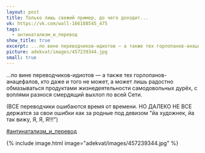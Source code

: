 ```yaml
---
layout: post
title: Только лишь свежий пример, до чего доходит...
vk: https://vk.com/wall-166188545_475
tags:
  - антинатализм_и_перевод
show_title: true
excerpt: ...по вине переводчиков-идиотов — а также тех горлопанов-анацефалов, кто даже и того не может, а может лишь радостно обмазываться  продуктами жизнедеятельности самодовольных дурёх, с воплями разнося смердящий выхлоп по всей Сети. (ВСЕ переводчики ошибаются время от времени. НО ДАЛЕКО НЕ ВСЕ держатся за свои ошибки как за родные под девизом "йа художнек, йа так вижу, Я, Я, Я!!!")
picture: adekvat/images/457239344.jpg
small: true
---
```

...по вине переводчиков-идиотов — а также тех горлопанов-анацефалов, кто даже и того не может, а может лишь радостно обмазываться  продуктами жизнедеятельности самодовольных дурёх, с воплями разнося смердящий выхлоп по всей Сети.

(ВСЕ переводчики ошибаются время от времени. НО ДАЛЕКО НЕ ВСЕ держатся за свои ошибки как за родные под девизом "йа художнек, йа так вижу, Я, Я, Я!!!")

[#антинатализм_и_перевод](poisk.html#антинатализм_и_перевод)

{% include image.html image="adekvat/images/457239344.jpg" %}